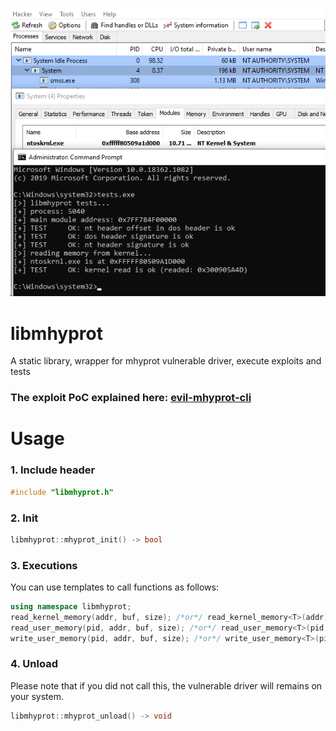 ![IMAGE](image00.png)

# libmhyprot
A static library, wrapper for mhyprot vulnerable driver, execute exploits and tests

### The exploit PoC explained here: [evil-mhyprot-cli](https://github.com/kkent030315/evil-mhyprot-cli)

# Usage

### 1. Include header

```cpp
#include "libmhyprot.h"
```

### 2. Init

```cpp
libmhyprot::mhyprot_init() -> bool
```

### 3. Executions

You can use templates to call functions as follows:

```cpp
using namespace libmhyprot;
read_kernel_memory(addr, buf, size); /*or*/ read_kernel_memory<T>(addr);
read_user_memory(pid, addr, buf, size); /*or*/ read_user_memory<T>(pid, addr);
write_user_memory(pid, addr, buf, size); /*or*/ write_user_memory<T>(pid, addr, val);
```

### 4. Unload

Please note that if you did not call this, the vulnerable driver will remains on your system.

```cpp
libmhyprot::mhyprot_unload() -> void
```
